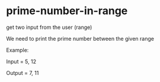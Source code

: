 # prime-number-in-range

get two input from the user (range)

We need to print the prime number between the given range

Example:

Input = 5, 12

Output = 7, 11
